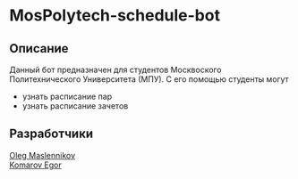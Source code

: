 # MosPolytech-schedule-bot

## Описание
Данный бот предназначен для студентов Москвоского Политехнического Университета (МПУ).  С его помощью студенты могут
- узнать расписание пар
- узнать расписание зачетов

## Разработчики
[Oleg Maslennikov](https://github.com/M0nkl) <br>
[Komarov Egor](https://github.com/pojalustayuidi)
